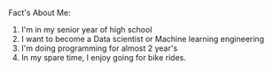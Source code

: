 Fact's About Me: 
1) I'm in my senior year of high school
2) I want to become a Data scientist or Machine learning engineering 
3) I'm doing programming for almost 2 year's 
4) In my spare time, I enjoy going for bike rides.
